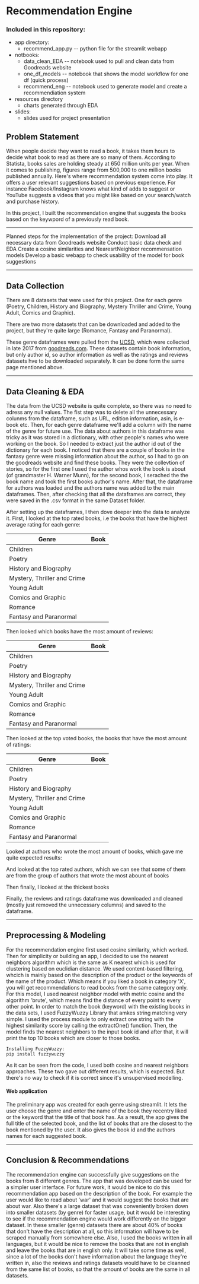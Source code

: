 # Recommendation Engine

### Included in this repository:

- app directory:
    - recommend_app.py -- python file for the streamlit webapp
- notbooks:
    - data_clean_EDA -- notebook used to pull and clean data from Goodreads website
    - one_df_models -- notebook that shows the model workflow for one df (quick process)
    - recommend_eng -- notebook used to generate model and create a recommendiation system
- resources directory
    - charts generated through EDA
- slides:
    - slides used for project presentation

## Problem Statement

When people decide they want to read a book, it takes them hours to decide what book to read as there are so many of them. According to Statista, books sales are holding steady at 650 million units per year. When it comes to publishing, figures range from 500,000 to one million books published annually.
Here's where recommendation system come into play. It offers a user relevant suggestions based on previous experience. For instance Facebook/Instagram knows what kind of adds to suggest or YouTube suggests a videos that you might like based on your search/watch and purchase history. 

In this project, I built the recommendation engine that suggests the books based on the keywpord of a previously read book. 

---
Planned steps for the implementation of the project:
Download all necessary data from Goodreads website
Conduct basic data check and EDA
Create a cosine similarities and NearesrtNeighbor recommensation models
Develop a basic webapp to check usability of the model for book suggestions

---

## Data Collection

There are 8 datasets that were used for this project. One for each genre (Poetry, Children, History and Biography, Mystery Thriller and Crime, Young Adult, Comics and Graphic).

There are two more datasets that can be downloaded and added to the project, but they're quite large (Romance, Fantasy and Paranormal). 

These genre dataframes were pulled from the [UCSD](https://sites.google.com/eng.ucsd.edu/ucsdbookgraph/home), which were collected in late 2017 from [goodreads.com](https://www.goodreads.com/). 
These datasets contain book information, but only author id, so author information as well as the ratings and reviews datasets hve to be downloaded separately. It can be done form the same page mentioned above. 

---

## Data Cleaning & EDA

The data from the UCSD website is quite complete, so there was no need to adress any null values. The fist step was to delete all the unnecessary colunms from the dataframe, such as URL, edition information, asin, is e-book etc. Then, for each genre dataframe we'll add a column with the name of the genre for future use. 
The data about authors in this dataframe was tricky as it was stored in a dictionary, with other people's names who were working on the book. So I needed to extract just the author id out of the dictionary for each book. I noticed that there are a couple of books in the fantasy genre were missing information about the author, so I had to go on the goodreads website and find these books. They were the collevtion of stories, so for the first one I used the author whos work the book is about (of grandmaster H. Warner Munn), for the second book, I serached the the book name and took the first books author's name. After that, the dataframe for authors was loaded and the authors name was added to the main dataframes. 
Then, after checking that all the dataframes are correct, they were saved in the .csv format in the same Dataset folder. 

After setting up the dataframes, I then dove deeper into the data to analyze it. 
First, I looked at the top rated books, i.e the books that have the highest average rating for each genre: 

|Genre|Book|
|---|---|
|Children| |
|Poetry| |
|History and Biography| |
|Mystery, Thriller and Crime| |
|Young Adult| |
|Comics and Graphic| |
|Romance| |
|Fantasy and Paranormal| |

Then looked which books have the most amount of reviews:

|Genre|Book|
|---|---|
|Children| |
|Poetry| |
|History and Biography| |
|Mystery, Thriller and Crime| |
|Young Adult| |
|Comics and Graphic| |
|Romance| |
|Fantasy and Paranormal| |

Then looked at the top voted books, the books that have the most amount of ratings: 

|Genre|Book|
|---|---|
|Children| |
|Poetry| |
|History and Biography| |
|Mystery, Thriller and Crime| |
|Young Adult| |
|Comics and Graphic| |
|Romance| |
|Fantasy and Paranormal| |

Looked at authors who wrote the most amount of books, which gave me quite expected results: 

And looked at the top rated authors, which we can see that some of them are from the group of authors that wrote the most abount of books

Then finally, I looked at the thickest books 

Finally, the reviews and ratings dataframe was downloaded and cleaned (mostly just removed the unnecessary columns) and saved to the dataframe. 

---

## Preprocessing & Modeling

For the recommendation engine  first used cosine similarity, which worked. Then for simplicity or building an app, I decided to use the nearest neighbors algorithm which is the same as K nearest which is used for clustering based on euclidian distance.
We used content-based filtering, whcich is mainly based on the description of the product or the keywords of the name of the product. Which means if you liked a book in category 'X', you will get recommendations to read books from the same category only. 
For this model, I used nearest neighbor model with metric cosine and the algorithm 'brute', which means find the distance of every point to every other point. In order to match the book (keyword) with the existing books in the data sets, I used FuzzyWuzzy Library that amkes string matching very simple. I used the process module to only extract one string with the highest similarity score by calling the extractOne() function. Then, the model finds the nearest neighbors to the input book id and after that, it will print the top 10 books which are closer to those books.

    Installing FuzzyWuzzy:
    pip install fuzzywuzzy

As it can be seen from the code, I used both cosine and nearest neighbors approaches. These two gave out different results, which is expected. But there's no way to check if it is correct since it's unsupervised modelling. 

#### Web application

The preliminary app was created for each genre using streamlit. It lets the user choose the genre and enter the name of the book they recentry liked or the keyword that the title of that book has. As a result, the app gives the full title of the selected book, and the list of books that are the closest to the book mentioned by the user. It also gives the book id and the authors names for each suggested book. 

---

## Conclusion & Recommendations

The recommendation engine can successfully give suggestions on the books from 8 different genres. 
The app that was developed can be used for a simpler user interface. 
For future work, it would be nice to do this recommendation app based on the description of the book. For example the user would like to read about 'war' and it would suggest the books that are about war. Also there's a large dataset that was conveniently broken down into smaller datasets (by genre) for faster usage, but it would be interesting to see if the recommendation engine would work differently on the bigger dataset. In these smaller (genre) datasets there are about 40% of books that don't have the description at all, so this information will have to be scraped manually from somewhere else. 
Also, I used the books written in all languages, but it would be nice to remove the books that are not in english and leave the books that are in english only. It will take some time as well, since a lot of the books don't have information about the language they're written in, also the reviews and ratings datasets would have to be cleanned from the same list of books, so that the amount of books are the same in all datasets. 

